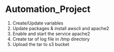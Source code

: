 # Automation_Project

1. Create/Update variables
2. Update packages & install awscli and apache2
3. Enable and start the service apache2
4. Create tar of log file in /tmp directory
5. Upload the tar to s3 bucket
